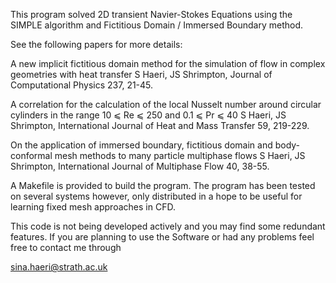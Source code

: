 This program solved 2D transient Navier-Stokes Equations using the SIMPLE algorithm and Fictitious Domain / Immersed Boundary method.  

See the following papers for more details:

A new implicit fictitious domain method for the simulation of flow in complex geometries with heat transfer
S Haeri, JS Shrimpton, Journal of Computational Physics 237, 21-45.

A correlation for the calculation of the local Nusselt number around circular cylinders in the range 10 ⩽ Re ⩽ 250 and 0.1 ⩽ Pr ⩽ 40
S Haeri, JS Shrimpton, International Journal of Heat and Mass Transfer 59, 219-229.

On the application of immersed boundary, fictitious domain and body-conformal mesh methods to many particle multiphase flows
S Haeri, JS Shrimpton, International Journal of Multiphase Flow 40, 38-55.

A Makefile is provided to build the program. The program has been tested on several systems however, only distributed in a hope to be useful for learning fixed mesh approaches in CFD.

This code is not being developed actively and you may find some redundant features. If you are planning to use the Software or had any problems feel free to contact me through

sina.haeri@strath.ac.uk